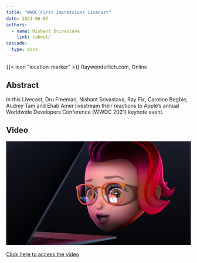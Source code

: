 ```yaml
---
title: "WWDC First Impressions Livecast"
date: 2021-06-07
authors:
  - name: Nishant Srivastava
    link: /about/
cascade:
  type: docs
---
```


{{< icon "location-marker" >}} Raywenderlich.com, Online

<!--more-->

## Abstract

In this Livecast, Dru Freeman, Nishant Srivastava, Ray Fix, Caroline Begbie, Audrey Tam and Ehab Amer livestream their reactions to Apple’s annual Worldwide Developers Conference (WWDC 2021) keynote event.

## Video

<a href="https://www.raywenderlich.com/24751268-wwdc-2021-first-impressions-livecast" target="_blank">
    <img src="/images/talks/wwdc_livecast_2021/thumb.jpg" />
    <p>Click here to access the video</p>
</a>
